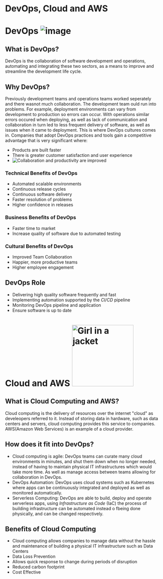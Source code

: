 # DevOps, Cloud and AWS

# DevOps ![image](https://user-images.githubusercontent.com/129324316/231520445-64fb51de-e3a5-43f0-aa9e-e03937603553.png)

## What is DevOps?
DevOps is the collaboration of software development and operations, automating and integrating these two sectors, as a means to improve and streamline the development life cycle.

## Why DevOps?
Previously development teams and operations teams worked seperately and there wasnot much collaboration. The development team ould run into problems. For example, deployment environments can vary from development to production so errors can occur. With operations similar errors occured when deploying, as well as lack of communication and collaboration in turn led to less frequent delivery of software, as well as issues when it came to deployment. This is where DevOps cultures comes in. Companies that adopt DevOps practices and tools gain a competitive advantage that is very significant where:

- Products are built faster
- There is greater customer satisfaction and user experience
- Collaboration and productivity are improved <img style="float: left;" src=https://user-images.githubusercontent.com/129324316/231521849-81896727-35a9-4055-8d39-03469b1814e5.png>


### Technical Benefits of DevOps
- Automated scalable environments
- Continuous release cycles
- Continuous software delivery
- Faster resolution of problems
- Higher confidence in releases

### Business Benefits of DevOps
- Faster time to market
- Increase quality of software due to automated testing
### Cultural Benefits of DevOps
- Improved Team Collaboration
- Happier, more productive teams
- Higher employee engagement

## DevOps Role

- Delivering high quality software frequently and fast
- Implementing automation supported by the *CI/CD* pipeline
- Monitoring DevOps pipeline and application 
- Ensure software is up to date

# Cloud and AWS <img src="https://user-images.githubusercontent.com/129324316/231520585-d1ded05f-e7c8-421a-bcf6-e5f1ea6a1098.png" alt="Girl in a jacket" width="200" height="200">


## What is Cloud Computing and AWS?
Cloud computing is the delivery of resources over the internet "cloud" as develeopers referred to it. Instead of storing data in hardware, such as data centers and servers, cloud computing provides this service to companies. AWS(Amazon Web Services) is an example of a cloud provider.

## How does it fit into DevOps?
- Cloud computing is agile: DevOps teams can curate many cloud environments in minutes, and shut them down when no longer needed, instead of having to maintain physical IT infrastructures which would take more time. As well as manage access between teams allowing for collaboration in DevOps.
- DevOps Automation: DevOps uses cloud systems such as Kubernetes where apps can be continuously integrated and deployed as well as monitored automatically.
- Serverless Computing: DevOps are able to build, deploy and operate serverless apps, using *Infrastructure as Code* (IaC) the process of building infrastructure can be automated instead o fbeing done physically, and can be changed respectively.
## Benefits of Cloud Computing  
- Cloud computing allows companies to manage data without the hassle and maintenance of building a physical IT infrastructure such as Data Centers
- Data Loss Prevention
- Allows quick response to change during periods of disruption
- Reduced carbon footprint
- Cost Effective

